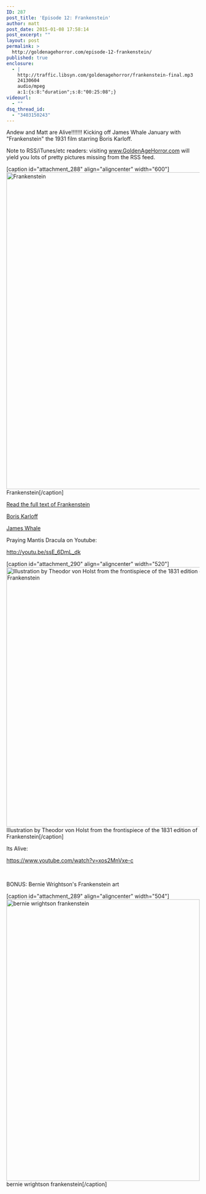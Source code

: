 ```yaml
---
ID: 287
post_title: 'Episode 12: Frankenstein'
author: matt
post_date: 2015-01-08 17:58:14
post_excerpt: ""
layout: post
permalink: >
  http://goldenagehorror.com/episode-12-frankenstein/
published: true
enclosure:
  - |
    http://traffic.libsyn.com/goldenagehorror/frankenstein-final.mp3
    24130604
    audio/mpeg
    a:1:{s:8:"duration";s:8:"00:25:08";}
videourl:
  - ""
dsq_thread_id:
  - "3403150243"
---
```

Andew and Matt are Alive!!!!!!! Kicking off James Whale January with "Frankenstein" the 1931 film starring Boris Karloff.

Note to RSS/iTunes/etc readers: visiting www.GoldenAgeHorror.com will yield you lots of pretty pictures missing from the RSS feed.

[caption id="attachment_288" align="aligncenter" width="600"]<img class="size-full wp-image-288" src="http://goldenagehorror.com/wp-content/uploads/2015/01/frankenstein-record-1.jpg" alt="Frankenstein" width="600" height="825" /> Frankenstein[/caption]
<!--more-->

<a title="Frankenstein on Gutenberg" href="http://www.gutenberg.org/files/84/84-h/84-h.htm">Read the full text of Frankenstein</a>

<a title="Boris Karloff" href="http://goldenagehorror.com/boris-karloff/">Boris Karloff</a>

<a title="James Whale" href="http://goldenagehorror.com/james-whale/">James Whale</a>

Praying Mantis Dracula on Youtube:

http://youtu.be/ssE_6DmL_dk

[caption id="attachment_290" align="aligncenter" width="520"]<img class="size-full wp-image-290" src="http://goldenagehorror.com/wp-content/uploads/2015/01/Frontispiece_to_Frankenstein_1831.jpg" alt="Illustration by Theodor von Holst from the frontispiece of the 1831 edition of Frankenstein" width="520" height="676" /> Illustration by Theodor von Holst from the frontispiece of the 1831 edition of Frankenstein[/caption]

Its Alive:

https://www.youtube.com/watch?v=xos2MnVxe-c

&nbsp;

BONUS: Bernie Wrightson's Frankenstein art

[caption id="attachment_289" align="aligncenter" width="504"]<img class="size-full wp-image-289" src="http://goldenagehorror.com/wp-content/uploads/2015/01/frankenstein-illustration-by-berni-wrightson.gif" alt="bernie wrightson frankenstein" width="504" height="733" /> bernie wrightson frankenstein[/caption]